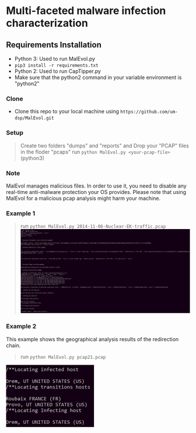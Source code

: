 

# Multi-faceted malware infection characterization


## Requirements Installation

- Python 3: Used to run MalEvol.py
- `pip3 install -r requirements.txt`
- Python 2: Used to run CapTipper.py
- Make sure that the python2 command in your variable environment is "python2"


### Clone

- Clone this repo to your local machine using `https://github.com/um-dsp/MalEvol.git`

### Setup

> Create two folders "dumps" and "reports" and
> Drop your "PCAP" files in the floder "pcaps"
> run `python MalEvol.py <your-pcap-file>`  (python3)

### Note
MalEvol manages malicious files. In order to use it, you need to disable any real-time anti-malware protection your OS provides.
Please note that using MalEvol for a malicious pcap analysis might harm your machine.

### Example 1
> run `python MalEvol.py 2014-11-06-Nuclear-EK-traffic.pcap`
![picture1](https://github.com/um-dsp/MalEvol/blob/master/example.PNG)

### Example 2
This example shows the geographical analysis results of the redirection chain.
> run `python MalEvol.py pcap21.pcap`

![picture2](https://github.com/um-dsp/MalEvol/blob/master/gro.PNG)

